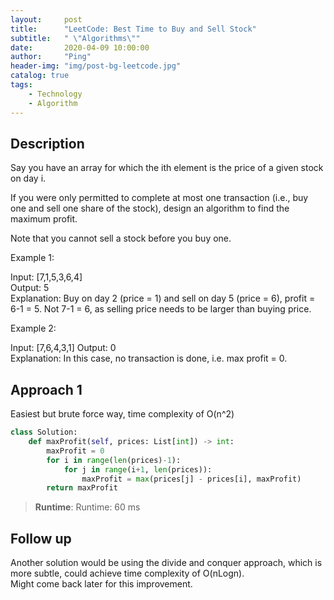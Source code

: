 ```yaml
---
layout:     post
title:      "LeetCode: Best Time to Buy and Sell Stock"
subtitle:   " \"Algorithms\""
date:       2020-04-09 10:00:00
author:     "Ping"
header-img: "img/post-bg-leetcode.jpg"
catalog: true
tags:
    - Technology
    - Algorithm
---
```


## Description
Say you have an array for which the ith element is the price of a given stock on day i.

If you were only permitted to complete at most one transaction (i.e., buy one and sell one share of the stock), design an algorithm to find the maximum profit.

Note that you cannot sell a stock before you buy one.

Example 1:

Input: [7,1,5,3,6,4]  
Output: 5  
Explanation: Buy on day 2 (price = 1) and sell on day 5 (price = 6), profit = 6-1 = 5.
             Not 7-1 = 6, as selling price needs to be larger than buying price.  

Example 2:

Input: [7,6,4,3,1]
Output: 0  
Explanation: In this case, no transaction is done, i.e. max profit = 0.


## Approach 1
Easiest but brute force way, time complexity of O(n^2)
```python
class Solution:
    def maxProfit(self, prices: List[int]) -> int:
        maxProfit = 0
        for i in range(len(prices)-1):
            for j in range(i+1, len(prices)):
                maxProfit = max(prices[j] - prices[i], maxProfit)
        return maxProfit
```
> **Runtime**: Runtime: 60 ms


## Follow up

Another solution would be using the divide and conquer approach, which is more subtle, could achieve time complexity of O(nLogn).  
Might come back later for this improvement.